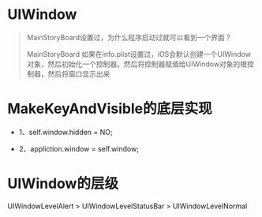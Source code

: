 # UIWindow

> MainStoryBoard设置过，为什么程序启动过就可以看到一个界面？
>
> MainStoryBoard 如果在info.plist设置过，iOS会默认创建一个UIWindow对象，然后初始化一个控制器。然后将控制器赋值给UIWindow对象的根控制器，然后将窗口显示出来

# MakeKeyAndVisible的底层实现

* 1、self.window.hidden = NO;

* 2、appliction.window = self.window;







# UIWindow的层级

UIWindowLevelAlert &gt; UIWindowLevelStatusBar &gt; UIWindowLevelNormal 

